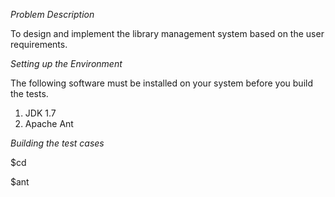 _Problem Description_

To design and implement the library management system based on the user requirements.

_Setting up the Environment_

The following software must be installed on your system before you build the tests.

1. JDK 1.7
2. Apache Ant

_Building the test cases_

$cd <path to build.xml>

$ant
